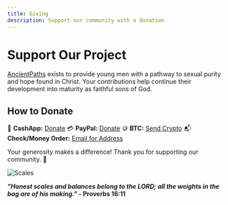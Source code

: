 ```yaml
---
title: Giving
description: Support our community with a donation
---
```


# Support Our Project

[AncientPaths](https://www.ancientpaths.io/) exists to provide young men with a pathway to sexual purity and hope found in Christ. Your contributions help continue their development into maturity as faithful sons of God.

## How to Donate

💸 **CashApp:** [Donate](https://cash.me/$ancientpathsio)
💳 **PayPal:** [Donate](https://paypal.me/ancientpathsio)
🪙 **BTC:** [Send Crypto](https://btc.com/ancientpathsio)
📬 **Check/Money Order:** [Email for Address](mailto:ancientpathsio@gmail.com)

Your generosity makes a difference! Thank you for supporting our community. 🙌

![Scales](/img/scales2.png)

**_"Honest scales and balances belong to the LORD; all the weights in the bag are of his making."_ - Proverbs 16:11**
